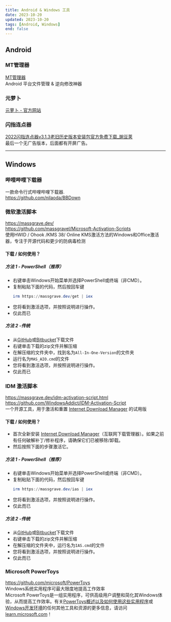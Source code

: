 ```yaml
---
title: Android & Windows 工具
date: 2023-10-20
updated: 2023-10-20
tags: [Android, Windows]
end: false
---
```


## Android

### MT管理器
[MT管理器](https://mt2.cn/)  
Android 平台文件管理 & 逆向修改神器

### 元萝卜 
[元萝卜 - 官方网站](https://www.die.lu/)

### 闪指连点器
[2022闪指连点器v3.1.3老旧历史版本安装包官方免费下载_豌豆荚](https://www.wandoujia.com/apps/8263424/history_v32)  
最后一个无广告版本，后面都有开屏广告。

---

## Windows

### 哔哩哔哩下载器
一款命令行式哔哩哔哩下载器.  
https://github.com/nilaoda/BBDown

### 微软激活脚本
https://massgrave.dev/  
https://github.com/massgravel/Microsoft-Activation-Scripts  
使用HWID / Ohook /KMS 38/ Online KMS激活方法的Windows和Office激活器，专注于开源代码和更少的防病毒检测

#### 下载 / 如何使用？
##### 方法 1 - PowerShell（推荐）
- 右键单击Windows开始菜单并选择PowerShell或终端（非CMD）。
- 复制粘贴下面的代码，然后按回车键
    ```PowerShell
    irm https://massgrave.dev/get | iex
    ```
- 您将看到激活选项，并按照说明进行操作。
- 仅此而已

##### 方法 2 -传统
- 从[GitHub](https://github.com/massgravel/Microsoft-Activation-Scripts/archive/refs/heads/master.zip)或[Bitbucket](https://bitbucket.org/WindowsAddict/microsoft-activation-scripts/get/master.zip)下载文件
- 右键单击下载的zip文件并解压缩
- 在解压缩的文件夹中，找到名为`All-In-One-Version`的文件夹
- 运行名为`MAS_AIO.cmd`的文件
- 您将看到激活选项，并按照说明进行操作。
- 仅此而已

### IDM 激活脚本
https://massgrave.dev/idm-activation-script.html  
https://github.com/WindowsAddict/IDM-Activation-Script  
一个开源工具，用于激活和重置 [Internet Download Manager](https://www.internetdownloadmanager.com/) 的试用版

#### 下载 / 如何使用？
- 首次全新安装 [Internet Download Manager](https://www.internetdownloadmanager.com/)（互联网下载管理器）。如果之前有任何破解补丁/修补程序，请确保它们已被移除/卸载。
- 然后按照下面的步骤激活它。

##### 方法 1 - PowerShell（推荐）
- 右键单击Windows开始菜单并选择PowerShell或终端（非CMD）。
- 复制粘贴下面的代码，然后按回车键
    ```PowerShell
    irm https://massgrave.dev/ias | iex
    ```
- 您将看到激活选项，并按照说明进行操作。
- 仅此而已

##### 方法 2 -传统
- 从[GitHub](https://github.com/WindowsAddict/IDM-Activation-Script/archive/refs/heads/main.zip)或[Bitbucket](https://bitbucket.org/WindowsAddict/idm-activation-script/get/main.zip)下载文件
- 右键单击下载的zip文件并解压缩
- 在解压缩的文件夹中，运行名为`IAS.cmd`的文件
- 您将看到激活选项，并按照说明进行操作。
- 仅此而已

### Microsoft PowerToys
https://github.com/microsoft/PowerToys  
Windows系统实用程序可最大限度地提高工作效率  
Microsoft PowerToys是一组实用程序，可供高级用户调整和简化其Windows体验，从而提高工作效率。有关[PowerToys概述以及如何使用这些实用程序](https://learn.microsoft.com/zh-cn/windows/powertoys)或[Windows开发环境](https://learn.microsoft.com/windows/dev-environment/overview)的任何其他工具和资源的更多信息，请访问[learn.microsoft.com](https://learn.microsoft.com/zh-cn/windows/powertoys)！
